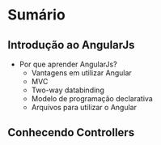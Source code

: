 # Sumário

Introdução ao AngularJs
---
* Por que aprender AngularJs?
    * Vantagens em utilizar Angular
    * MVC
    * Two-way databinding
    * Modelo de programação declarativa
    * Arquivos para utilizar o Angular

Conhecendo Controllers
---



